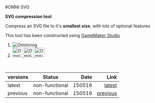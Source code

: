 <!DOCTYPE html>
#OMNI SVG

<defs>
<style type="text/css">
 <![CDATA[
    li {display:block}
    li a {display:inline-block}
   ]]>
</style>
</defs>
<b> SVG compression tool</b>
<p>Compress an SVG file to it's <b>smallest size</b>, with lots of optional features</p>

This tool has been constructed using <a href="http://www.yoyogames.com/gamemaker">GameMaker Studio</a>
<ol list-style-type="none">
<li><a>
<img title="Omnicrog" src="https://scontent-lhr3-1.xx.fbcdn.net/v/t1.0-1/p160x160/10858540_10205422314899201_8699371067342511992_n.jpg?oh=cecfb57090eb62cfb6316bb5e8a69777&oe=57A7444C"></img></a>
</li>
<li>
<a href="https://www.facebook.com/omnicrog" >
<img title="Omnicrog on Facebook" width="32px" height="32px"
src="https://camo.githubusercontent.com/9ff6408f24688a2b5e83a0b570d94852b301c71b/68747470733a2f2f64726976652e676f6f676c652e636f6d2f7468756d626e61696c3f69643d30423132496d746859396976465a304974583231774f557474566b552661757468757365723d3026763d3134363332363938383232383326737a3d773332302d683230302d6b"></img>
</a>
<a href="https://github.com/omnicrog">
<img title="Omnicrog on GitHub" width="32px" height="32px"
src="https://camo.githubusercontent.com/fe79cadc35e92d1280c8f117cd5c4da0c0b72201/68747470733a2f2f64726976652e676f6f676c652e636f6d2f7468756d626e61696c3f69643d30423132496d7468593969764659335a5553466c5a535774325533632661757468757365723d3026763d3134363332363938383238333726737a3d773830302d7277"></img>
</a>
<a href="https://twitter.com/omnicrog">
<img title="Omnicrog on Twitter" width="32px" height="32px"
src="https://camo.githubusercontent.com/8a33f79c838baab309da568cdf9185b6d3edf1aa/68747470733a2f2f64726976652e676f6f676c652e636f6d2f7468756d626e61696c3f69643d30423132496d7468593969764656575a504d6d3566557a5257596d382661757468757365723d3026763d3134363332363938383238333726737a3d7738342d683633"></img>
</a>
</li>



</ol>



<br>

| versions      |Status         | Date  | Link    |
| ------------- |:-------------:| -----:| -------:|
| latest        | non-functional| 150516| <a href="https://github.com/omnicrog/OMNI_SVG">latest</a>  |
| previous      | non-functional| 150516| <a href="https://github.com/omnicrog/OMNI_SVG/tree/b2c8cd69910212e10ad3bc734e1c5acff272d39b">previous</a>|
